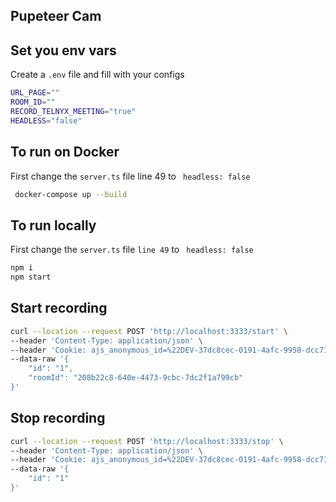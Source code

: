 ## Pupeteer Cam

## Set you env vars

Create a `.env` file and fill with your configs

```bash
URL_PAGE=""
ROOM_ID=""
RECORD_TELNYX_MEETING="true"
HEADLESS="false"

```

## To run on Docker

First change the `server.ts` file line 49 to ` headless: false`

```bash
 docker-compose up --build
```

## To run locally

First change the `server.ts` file `line 49` to ` headless: false`

```bash
npm i 
npm start
```

## Start recording
```bash
curl --location --request POST 'http://localhost:3333/start' \
--header 'Content-Type: application/json' \
--header 'Cookie: ajs_anonymous_id=%22DEV-37dc8cec-0191-4afc-9958-dcc71fa5f764%22' \
--data-raw '{
    "id": "1",
    "roomId": "208b22c8-640e-4473-9cbc-7dc2f1a799cb"
}'
```

## Stop recording

```bash
curl --location --request POST 'http://localhost:3333/stop' \
--header 'Content-Type: application/json' \
--header 'Cookie: ajs_anonymous_id=%22DEV-37dc8cec-0191-4afc-9958-dcc71fa5f764%22' \
--data-raw '{
    "id": "1"
}'
```



